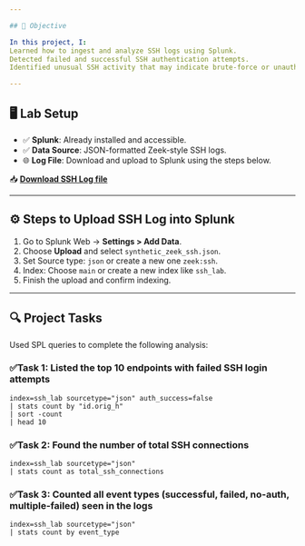 ```yaml
---

## 🎯 Objective

In this project, I:
Learned how to ingest and analyze SSH logs using Splunk.
Detected failed and successful SSH authentication attempts.
Identified unusual SSH activity that may indicate brute-force or unauthorized access.

---
```


## 🖥️ Lab Setup

- ✅ **Splunk**: Already installed and accessible.
- ✅ **Data Source**: JSON-formatted Zeek-style SSH logs.
- 🌐 **Log File**: Download and upload to Splunk using the steps below.

📥 **[Download SSH Log file](https://raw.githubusercontent.com/0xrajneesh/30-Days-SOC-Challenge-Beginner/refs/heads/main/ssh_logs.json)**

---

## ⚙️ Steps to Upload SSH Log into Splunk

1. Go to Splunk Web → **Settings > Add Data**.
2. Choose **Upload** and select `synthetic_zeek_ssh.json`.
3. Set Source type: `json` or create a new one `zeek:ssh`.
4. Index: Choose `main` or create a new index like `ssh_lab`.
5. Finish the upload and confirm indexing.

---

## 🔍 Project Tasks

Used SPL queries to complete the following analysis:

### ✅Task 1: Listed the top 10 endpoints with failed SSH login attempts
```spl
index=ssh_lab sourcetype="json" auth_success=false
| stats count by "id.orig_h"
| sort -count
| head 10
```
### ✅Task 2: Found the number of total SSH connections
```spl
index=ssh_lab sourcetype="json"
| stats count as total_ssh_connections
```
### ✅Task 3: Counted all event types (successful, failed, no-auth, multiple-failed) seen in the logs
```spl
index=ssh_lab sourcetype="json"
| stats count by event_type
```

